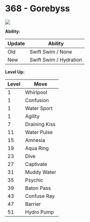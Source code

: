 # 368 - Gorebyss
![][368]

**Ability:**

Update | Ability
---    | ---
Old    | Swift Swim / None
New    | Swift Swim / Hydration

**Level Up:**

Level | Move
---   | ---
  1   | Whirlpool
  1   | Confusion
  1   | Water Sport
  1   | Agility
  7   | Draining Kiss
 11   | Water Pulse
 15   | Amnesia
 19   | Aqua Ring
 23   | Dive
 27   | Captivate
 31   | Muddy Water
 35   | Psychic
 39   | Baton Pass
 43   | Confuse Ray
 47   | Barrier
 51   | Hydro Pump



[368]: /img/pokemon/368.png
